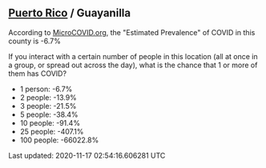 
## [Puerto Rico](/united-states/puerto-rico) / Guayanilla

According to [MicroCOVID.org](http://microcovid.org),
the "Estimated Prevalence" of COVID in this county is -6.7%

If you interact with a certain number of people in this location
(all at once in a group, or spread out across the day), what is the chance that
1 or more of them has COVID?

- 1 person: -6.7%
- 2 people: -13.9%
- 3 people: -21.5%
- 5 people: -38.4%
- 10 people: -91.4%
- 25 people: -407.1%
- 100 people: -66022.8%

Last updated: 2020-11-17 02:54:16.606281 UTC
